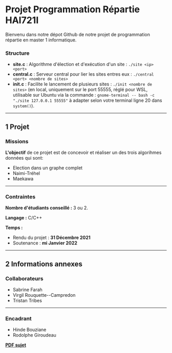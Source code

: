 # Projet Programmation Répartie HAI721I
Bienvenu dans notre dépot Github de notre projet de programmation répartie en master 1 informatique.

### Structure
* **site.c** : Algorithme d'élection et d'exécution d'un site : `./site <ip> <port>`
* **central.c** : Serveur central pour lier les sites entres eux : `./central <port> <nombre de sites>`
* **init.c** : Facilite le lancement de plusieurs sites : `./init <nombre de sites>` (en local, uniquement sur le port 55555, réglé pour WSL, utilisable sur Ubuntu via la commande : `gnome-terminal -- bash -c "./site 127.0.0.1 55555"` à adapter selon votre terminal ligne 20 dans `system()`).

-----------------

## 1 Projet

### Missions
**L'objectif** de ce projet est de concevoir et réaliser un des trois algorihmes données qui sont:
* Election dans un graphe complet
* Naimi-Tréhel
* Maekawa


-----------------
### Contraintes
**Nombre d'étudiants conseillé :** 3 ou 2.

**Langage :** C/C++

**Temps :** 
 * Rendu du projet : **31 Décembre 2021**
 * Soutenance : **mi Janvier 2022**

-----------------

## 2 Informations annexes
### Collaborateurs
 * Sabrine Farah
 * Virgil Rouquette--Campredon
 * Tristan Tribes
 

-----------------

### Encadrant
* Hinde Bouziane
* Rodolphe Giroudeau

**[PDF sujet](https://github.com/virgil-rouquettecampredon/Projet_ProgrammationRepartie/blob/main/projet21-22.pdf)**
